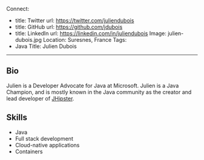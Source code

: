 Connect:
  - title: Twitter
    url: https://twitter.com/juliendubois
  - title: GitHub
    url: https://github.com/jdubois
  - title: LinkedIn
    url: https://linkedin.com/in/juliendubois
Image: julien-dubois.jpg
Location: Suresnes, France
Tags:
  - Java
Title: Julien Dubois
---
## Bio
Julien is a Developer Advocate for Java at Microsoft. Julien is a Java Champion, and is mostly known in the Java community as the creator and lead developer of [JHipster](https://www.jhipster.tech/).
## Skills
* Java
* Full stack development
* Cloud-native applications
* Containers
